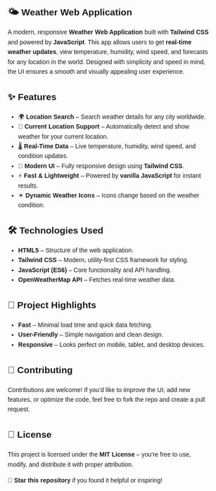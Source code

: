 <section style="font-family: Arial, sans-serif; line-height: 1.6; max-width: 900px; margin: auto; padding: 20px;">
  <h1>🌤 Weather Web Application</h1>
  <p>
    A modern, responsive <strong>Weather Web Application</strong> built with 
    <strong>Tailwind CSS</strong> and powered by <strong>JavaScript</strong>. 
    This app allows users to get <strong>real-time weather updates</strong>, 
    view temperature, humidity, wind speed, and forecasts for any location in the world. 
    Designed with simplicity and speed in mind, the UI ensures a smooth and visually appealing user experience.
  </p>

  <h2>✨ Features</h2>
  <ul>
    <li>🌍 <strong>Location Search</strong> – Search weather details for any city worldwide.</li>
    <li>📍 <strong>Current Location Support</strong> – Automatically detect and show weather for your current location.</li>
    <li>🌡 <strong>Real-Time Data</strong> – Live temperature, humidity, wind speed, and condition updates.</li>
    <li>🎨 <strong>Modern UI</strong> – Fully responsive design using <strong>Tailwind CSS</strong>.</li>
    <li>⚡ <strong>Fast & Lightweight</strong> – Powered by <strong>vanilla JavaScript</strong> for instant results.</li>
    <li>☀ <strong>Dynamic Weather Icons</strong> – Icons change based on the weather condition.</li>
  </ul>

  <h2>🛠️ Technologies Used</h2>
  <ul>
    <li><strong>HTML5</strong> – Structure of the web application.</li>
    <li><strong>Tailwind CSS</strong> – Modern, utility-first CSS framework for styling.</li>
    <li><strong>JavaScript (ES6)</strong> – Core functionality and API handling.</li>
    <li><strong>OpenWeatherMap API</strong> – Fetches real-time weather data.</li>
  </ul>

  <h2>📌 Project Highlights</h2>
  <ul>
    <li><strong>Fast</strong> – Minimal load time and quick data fetching.</li>
    <li><strong>User-Friendly</strong> – Simple navigation and clean design.</li>
    <li><strong>Responsive</strong> – Looks perfect on mobile, tablet, and desktop devices.</li>
  </ul>

  <h2>🤝 Contributing</h2>
  <p>
    Contributions are welcome! If you’d like to improve the UI, add new features, or optimize the code, 
    feel free to fork the repo and create a pull request.
  </p>

  <h2>📄 License</h2>
  <p>
    This project is licensed under the <strong>MIT License</strong> – you’re free to use, modify, 
    and distribute it with proper attribution.
  </p>

  <p><strong>🌟 Star this repository</strong> if you found it helpful or inspiring!</p>
</section>
